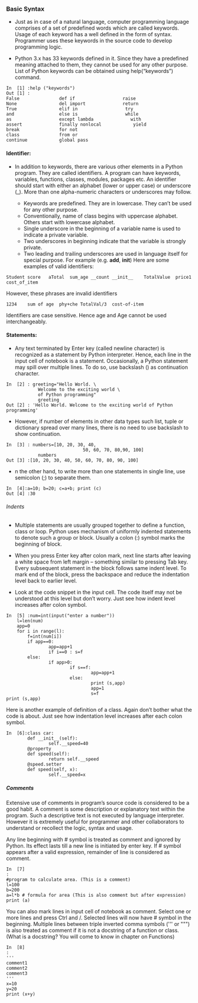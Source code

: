 ### Basic Syntax
- Just as in case of a natural language, computer programming language comprises of a set of predefined words which are called keywords. Usage of each keyword has a well defined in the form of syntax. Programmer uses these keywords in the source code to develop programming logic.

- Python 3.x has 33 keywords defined in it. Since they have a predefined meaning attached to them, they cannot be used for any other purpose. List of Python keywords can be obtained using help(“keywords”) command.
```
In  [1] :help ("keywords") 
Out [1] : 
False               def if                  raise
None                del import              return
True                elif in                  try
and                 else is                  while
as                  except lambda              with
assert              finally nonlocal            yield
break               for not                 
class               from or                  
continue            global pass
```
#### Identifier:
- In addition to keywords, there are various other elements in a Python program. They are called identifiers. A program can have keywords, variables, functions, classes, modules, packages etc. An identifier should start with either an alphabet (lower or upper case) or underscore (_). More than one alpha-numeric characters or underscores may follow.

    - Keywords are predefined. They are in lowercase. They can’t be used for any other purpose.
    - Conventionally, name of class begins with uppercase alphabet. Others start with lowercase alphabet.
    - Single underscore in the beginning of a variable name is used to indicate a private variable.
    - Two underscores in beginning indicate that the variable is strongly private.
    - Two leading and trailing underscores are used in language itself for special purpose. For example (e.g. __add__, __init__)
Here are some examples of valid identifiers:
```
Student	score	aTotal	sum_age	__count	__init__	TotalValue	price1	cost_of_item
```
However, these phrases are invalid identifiers
```
1234	sum of age	phy+che	TotalVal/3	cost-of-item
```
Identifiers are case sensitive. Hence age and Age cannot be used interchangeably.

#### Statements:
- Any text terminated by Enter key (called newline character) is recognized as a statement by Python interpreter. Hence, each line in the input cell of notebook is a statement. Occasionally, a Python statement may spill over multiple lines. To do so, use backslash (\) as continuation character.
```
In  [2] : greeting="Hello World. \
            Welcome to the exciting world \
            of Python programming"
            greeting
Out [2] : 'Hello World. Welcome to the exciting world of Python programming'
```
- However, if number of elements in other data types such list, tuple or dictionary spread over many lines, there is no need to use backslash to show continuation.
```
In  [3] : numbers=[10, 20, 30, 40,
                             50, 60, 70, 80,90, 100]
            numbers
Out [3] :[10, 20, 30, 40, 50, 60, 70, 80, 90, 100]
```
- n the other hand, to write more than one statements in single line, use semicolon (;) to separate them.
```
In  [4]:a=10; b=20; c=a+b; print (c)
Out [4] :30
```
###### Indents

- Multiple statements are usually grouped together to define a function, class or loop. Python uses mechanism of uniformly indented statements to denote such a group or block. Usually a colon (:) symbol marks the beginning of block.

- When you press Enter key after colon mark, next line starts after leaving a white space from left margin – something similar to pressing Tab key. Every subsequent statement in the block follows same indent level. To mark end of the block, press the backspace and reduce the indentation level  back to earlier level.

- Look at the code snippet in the input cell. The code itself may not be understood at this level but don’t worry. Just see how indent level increases after colon symbol.
```
In  [5] :num=int(input("enter a number"))
    l=len(num)
    app=0
    for i in range(l):
        f=int(num[i])
        if app==0:
                app=app+1
                if i==0 : s=f
        else:
                if app>0:
                        if s==f:
                                app=app+1
                        else:
                                print (s,app)
                                app=1
                                s=f
print (s,app)
```
Here is another example of definition of a class. Again don’t bother what the code is about. Just see how indentation level increases after each colon symbol.
```
In  [6]:class car:
        def __init__(self):
                self.__speed=40
        @property
        def speed(self):
                return self.__speed
        @speed.setter
        def speed(self, x):
                self.__speed=x  
```
##### Comments

Extensive use of comments in program’s source code is considered to be a good habit. A comment is some description or explanatory text within the program. Such a descriptive text is not executed by language interpreter. However it is extremely useful for programmer and other collaborators to understand or recollect the logic, syntax and usage.

Any line beginning with # symbol is treated as comment and ignored by Python. Its effect lasts till a new line is initiated by enter key. If # symbol appears after a valid expression, remainder of line is considered as comment.
```
In  [7]
:
#program to calculate area. (This is a comment)
l=100
b=200
a=l*b # formula for area (This is also comment but after expression)
print (a)
```
You can also mark lines in input cell of notebook as comment. Select one or more lines and press Ctrl and /. Selected lines will now have # symbol in the beginning.
Multiple lines between triple inverted comma symbols (''' or """) is also treated as comment if it is not a docstring of a function or class. (What is a docstring? You will come to know in chapter on Functions)
```
In  [8]
:
'''
comment1
comment2
comment3
'''
x=10
y=20
print (x+y)
```

